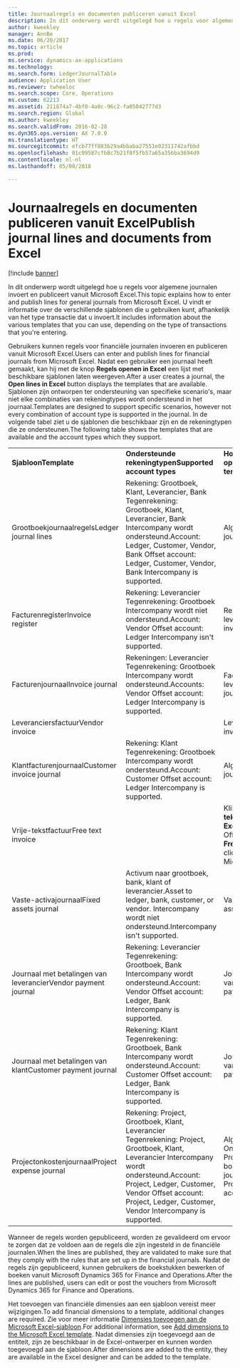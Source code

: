 ```yaml
---
title: Journaalregels en documenten publiceren vanuit Excel
description: In dit onderwerp wordt uitgelegd hoe u regels voor algemene journalen invoert en publiceert vanuit Microsoft Excel. U vindt er informatie over de verschillende sjablonen die u gebruiken kunt, afhankelijk van het type transactie dat u invoert.
author: kweekley
manager: AnnBe
ms.date: 06/20/2017
ms.topic: article
ms.prod: 
ms.service: dynamics-ax-applications
ms.technology: 
ms.search.form: LedgerJournalTable
audience: Application User
ms.reviewer: twheeloc
ms.search.scope: Core, Operations
ms.custom: 62213
ms.assetid: 211874a7-4bf0-4a0c-96c2-fa05042777d3
ms.search.region: Global
ms.author: kweekley
ms.search.validFrom: 2016-02-28
ms.dyn365.ops.version: AX 7.0.0
ms.translationtype: HT
ms.sourcegitcommit: efcb77ff883b29a4bbaba27551e02311742afbbd
ms.openlocfilehash: 01c09587cfb8c7b21f8f5fb57a65a356ba3694d9
ms.contentlocale: nl-nl
ms.lasthandoff: 05/08/2018

---
```


# <a name="publish-journal-lines-and-documents-from-excel"></a><span data-ttu-id="4a2f0-104">Journaalregels en documenten publiceren vanuit Excel</span><span class="sxs-lookup"><span data-stu-id="4a2f0-104">Publish journal lines and documents from Excel</span></span>

[!include [banner](../includes/banner.md)]

<span data-ttu-id="4a2f0-105">In dit onderwerp wordt uitgelegd hoe u regels voor algemene journalen invoert en publiceert vanuit Microsoft Excel.</span><span class="sxs-lookup"><span data-stu-id="4a2f0-105">This topic explains how to enter and publish lines for general journals from Microsoft Excel.</span></span> <span data-ttu-id="4a2f0-106">U vindt er informatie over de verschillende sjablonen die u gebruiken kunt, afhankelijk van het type transactie dat u invoert.</span><span class="sxs-lookup"><span data-stu-id="4a2f0-106">It includes information about the various templates that you can use, depending on the type of transactions that you're entering.</span></span>

<span data-ttu-id="4a2f0-107">Gebruikers kunnen regels voor financiële journalen invoeren en publiceren vanuit Microsoft Excel.</span><span class="sxs-lookup"><span data-stu-id="4a2f0-107">Users can enter and publish lines for financial journals from Microsoft Excel.</span></span> <span data-ttu-id="4a2f0-108">Nadat een gebruiker een journaal heeft gemaakt, kan hij met de knop **Regels openen in Excel** een lijst met beschikbare sjablonen laten weergeven.</span><span class="sxs-lookup"><span data-stu-id="4a2f0-108">After a user creates a journal, the **Open lines in Excel** button displays the templates that are available.</span></span> <span data-ttu-id="4a2f0-109">Sjablonen zijn ontworpen ter ondersteuning van specifieke scenario's, maar niet elke combinaties van rekeningtypes wordt ondersteund in het journaal.</span><span class="sxs-lookup"><span data-stu-id="4a2f0-109">Templates are designed to support specific scenarios, however not every combination of account type is supported in the journal.</span></span> <span data-ttu-id="4a2f0-110">In de volgende tabel ziet u de sjablonen die beschikbaar zijn en de rekeningtypen die ze ondersteunen.</span><span class="sxs-lookup"><span data-stu-id="4a2f0-110">The following table shows the templates that are available and the account types which they support.</span></span>

|                          |                                                                                                                         |                                                                                         |
|--------------------------|-------------------------------------------------------------------------------------------------------------------------|-----------------------------------------------------------------------------------------|
| <span data-ttu-id="4a2f0-111">**Sjabloon**</span><span class="sxs-lookup"><span data-stu-id="4a2f0-111">**Template**</span></span>             | <span data-ttu-id="4a2f0-112">**Ondersteunde rekeningtypen**</span><span class="sxs-lookup"><span data-stu-id="4a2f0-112">**Supported account types**</span></span>                                                                                             | <span data-ttu-id="4a2f0-113">**Hoe de sjabloon te openen**</span><span class="sxs-lookup"><span data-stu-id="4a2f0-113">**How to access the template**</span></span>                                                          |
| <span data-ttu-id="4a2f0-114">Grootboekjournaalregels</span><span class="sxs-lookup"><span data-stu-id="4a2f0-114">Ledger journal lines</span></span>     | <span data-ttu-id="4a2f0-115">Rekening: Grootboek, Klant, Leverancier, Bank Tegenrekening: Grootboek, Klant, Leverancier, Bank Intercompany wordt ondersteund.</span><span class="sxs-lookup"><span data-stu-id="4a2f0-115">Account: Ledger, Customer, Vendor, Bank Offset account: Ledger, Customer, Vendor, Bank Intercompany is supported.</span></span>       | <span data-ttu-id="4a2f0-116">Algemeen journaal</span><span class="sxs-lookup"><span data-stu-id="4a2f0-116">General journal</span></span>                                                                         |
| <span data-ttu-id="4a2f0-117">Facturenregister</span><span class="sxs-lookup"><span data-stu-id="4a2f0-117">Invoice register</span></span>         | <span data-ttu-id="4a2f0-118">Rekening: Leverancier Tegenrekening: Grootboek Intercompany wordt niet ondersteund.</span><span class="sxs-lookup"><span data-stu-id="4a2f0-118">Account: Vendor Offset account: Ledger Intercompany isn't supported.</span></span>                                                    | <span data-ttu-id="4a2f0-119">Register leveranciersfacturen</span><span class="sxs-lookup"><span data-stu-id="4a2f0-119">AP invoice register</span></span>                                                                     |
| <span data-ttu-id="4a2f0-120">Facturenjournaal</span><span class="sxs-lookup"><span data-stu-id="4a2f0-120">Invoice journal</span></span>          | <span data-ttu-id="4a2f0-121">Rekeningen: Leverancier Tegenrekening: Grootboek Intercompany wordt ondersteund.</span><span class="sxs-lookup"><span data-stu-id="4a2f0-121">Accounts: Vendor Offset account: Ledger Intercompany is supported.</span></span>                                                      | <span data-ttu-id="4a2f0-122">Factuurjournaal leveranciers</span><span class="sxs-lookup"><span data-stu-id="4a2f0-122">AP invoice journal</span></span>                                                                      |
| <span data-ttu-id="4a2f0-123">Leveranciersfactuur</span><span class="sxs-lookup"><span data-stu-id="4a2f0-123">Vendor invoice</span></span>           |                                                                                                                         | <span data-ttu-id="4a2f0-124">Leveranciersfactuur</span><span class="sxs-lookup"><span data-stu-id="4a2f0-124">Vendor invoice</span></span>                                                                          |
| <span data-ttu-id="4a2f0-125">Klantfacturenjournaal</span><span class="sxs-lookup"><span data-stu-id="4a2f0-125">Customer invoice journal</span></span> | <span data-ttu-id="4a2f0-126">Rekening: Klant Tegenrekening: Grootboek Intercompany wordt ondersteund.</span><span class="sxs-lookup"><span data-stu-id="4a2f0-126">Account: Customer Offset account: Ledger Intercompany is supported.</span></span>                                                     | <span data-ttu-id="4a2f0-127">Algemeen journaal</span><span class="sxs-lookup"><span data-stu-id="4a2f0-127">General journal</span></span>                                                                         |
| <span data-ttu-id="4a2f0-128">Vrije-tekstfactuur</span><span class="sxs-lookup"><span data-stu-id="4a2f0-128">Free text invoice</span></span>        |                                                                                                                         | <span data-ttu-id="4a2f0-129">Klik op de pagina **Vrije-tekstfactuur** op **Openen in Excel** (het Microsoft Office-pictogram).</span><span class="sxs-lookup"><span data-stu-id="4a2f0-129">On the **Free text invoice** page, click **Open in Excel** (the Microsoft Office icon).</span></span> |
| <span data-ttu-id="4a2f0-130">Vaste-activajournaal</span><span class="sxs-lookup"><span data-stu-id="4a2f0-130">Fixed assets journal</span></span>     | <span data-ttu-id="4a2f0-131">Activum naar grootboek, bank, klant of leverancier.</span><span class="sxs-lookup"><span data-stu-id="4a2f0-131">Asset to ledger, bank, customer, or vendor.</span></span> <span data-ttu-id="4a2f0-132">Intercompany wordt niet ondersteund.</span><span class="sxs-lookup"><span data-stu-id="4a2f0-132">Intercompany isn't supported.</span></span>                                               | <span data-ttu-id="4a2f0-133">Vaste-activajournaal</span><span class="sxs-lookup"><span data-stu-id="4a2f0-133">Fixed asset journal</span></span>                                                                     |
| <span data-ttu-id="4a2f0-134">Journaal met betalingen van leverancier</span><span class="sxs-lookup"><span data-stu-id="4a2f0-134">Vendor payment journal</span></span>   | <span data-ttu-id="4a2f0-135">Rekening: Leverancier Tegenrekening: Grootboek, Bank Intercompany wordt ondersteund.</span><span class="sxs-lookup"><span data-stu-id="4a2f0-135">Account: Vendor Offset account: Ledger, Bank Intercompany is supported.</span></span>                                                 | <span data-ttu-id="4a2f0-136">Journaal met betalingen van leverancier</span><span class="sxs-lookup"><span data-stu-id="4a2f0-136">Vendor payment journal</span></span>                                                                  |
| <span data-ttu-id="4a2f0-137">Journaal met betalingen van klant</span><span class="sxs-lookup"><span data-stu-id="4a2f0-137">Customer payment journal</span></span> | <span data-ttu-id="4a2f0-138">Rekening: Klant Tegenrekening: Grootboek, Bank Intercompany wordt ondersteund.</span><span class="sxs-lookup"><span data-stu-id="4a2f0-138">Account: Customer Offset account: Ledger, Bank Intercompany is supported.</span></span>                                               | <span data-ttu-id="4a2f0-139">Journaal met betalingen van klant</span><span class="sxs-lookup"><span data-stu-id="4a2f0-139">Customer payment journal</span></span>                                                                |
| <span data-ttu-id="4a2f0-140">Projectonkostenjournaal</span><span class="sxs-lookup"><span data-stu-id="4a2f0-140">Project expense journal</span></span>  | <span data-ttu-id="4a2f0-141">Rekening: Project, Grootboek, Klant, Leverancier Tegenrekening: Project, Grootboek, Klant, Leverancier Intercompany wordt ondersteund.</span><span class="sxs-lookup"><span data-stu-id="4a2f0-141">Account: Project, Ledger, Customer, Vendor Offset account: Project, Ledger, Customer, Vendor Intercompany is supported.</span></span> | <span data-ttu-id="4a2f0-142">Algemeen journaal Onkosten (onder Projectbeheer en boekhouding)</span><span class="sxs-lookup"><span data-stu-id="4a2f0-142">General journal Expense (under Project management and accounting)</span></span>                       |

<span data-ttu-id="4a2f0-143">Wanneer de regels worden gepubliceerd, worden ze gevalideerd om ervoor te zorgen dat ze voldoen aan de regels die zijn ingesteld in de financiële journalen.</span><span class="sxs-lookup"><span data-stu-id="4a2f0-143">When the lines are published, they are validated to make sure that they comply with the rules that are set up in the financial journals.</span></span> <span data-ttu-id="4a2f0-144">Nadat de regels zijn gepubliceerd, kunnen gebruikers de boekstukken bewerken of boeken vanuit Microsoft Dynamics 365 for Finance and Operations.</span><span class="sxs-lookup"><span data-stu-id="4a2f0-144">After the lines are published, users can edit or post the vouchers from Microsoft Dynamics 365 for Finance and Operations.</span></span> 

<span data-ttu-id="4a2f0-145">Het toevoegen van financiële dimensies aan een sjabloon vereist meer wijzigingen.</span><span class="sxs-lookup"><span data-stu-id="4a2f0-145">To add financial dimensions to a template, additional changes are required.</span></span> <span data-ttu-id="4a2f0-146">Zie voor meer informatie [Dimensies toevoegen aan de Microsoft Excel-sjabloon](../../dev-itpro/financial/add-dimensions-excel-templates.md).</span><span class="sxs-lookup"><span data-stu-id="4a2f0-146">For additional information, see [Add dimensions to the Microsoft Excel template](../../dev-itpro/financial/add-dimensions-excel-templates.md).</span></span> <span data-ttu-id="4a2f0-147">Nadat dimensies zijn toegevoegd aan de entiteit, zijn ze beschikbaar in de Excel-ontwerper en kunnen worden toegevoegd aan de sjabloon.</span><span class="sxs-lookup"><span data-stu-id="4a2f0-147">After dimensions are added to the entity, they are available in the Excel designer and can be added to the template.</span></span>






